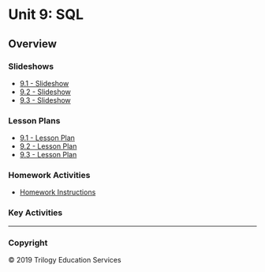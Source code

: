 # Unit 9: SQL

## Overview

### Slideshows

* [9.1 - Slideshow](https://docs.google.com/presentation/d/1IhtPr1-L0J-AAToJeO8THcFPQhCwO2XlWkDJt7cXoKo/edit?usp=sharing)
* [9.2 - Slideshow](https://docs.google.com/presentation/d/1ECRAKV4eZSiMhGpcyFiSe3-ERb5AjeSaHDAF4WwCGZM/edit?usp=sharing)
* [9.3 - Slideshow](https://docs.google.com/presentation/d/1X72l_-j7OKOaploPA-8hLjoEn0e0O0iNHaVaty4qJxs/edit?usp=sharing)

### Lesson Plans

* [9.1 - Lesson Plan](../../01-Lesson-Plans/09-SQL/1/LessonPlan.md)
* [9.2 - Lesson Plan](../../01-Lesson-Plans/09-SQL/2/LessonPlan.md)
* [9.3 - Lesson Plan](../../01-Lesson-Plans/09-SQL/3/LessonPlan.md)

### Homework Activities

* [Homework Instructions](../../02-Homework/09-SQL/Instructions/README.md)

### Key Activities

- - -

### Copyright

© 2019 Trilogy Education Services
